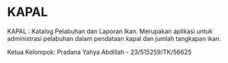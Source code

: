# KAPAL
KAPAL : Katalog Pelabuhan dan Laporan Ikan. Merupakan aplikasi untuk administrasi pelabuhan dalam pendataan kapal dan jumlah tangkapan ikan.


Ketua Kelompok: Pradana Yahya Abdillah - 23/515259/TK/56625 <br>
